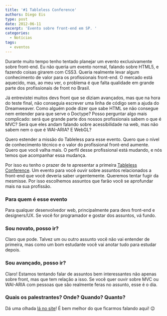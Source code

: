 ```yaml
---
title: '#1 Tableless Conference'
authors: Diego Eis
type: post
date: 2012-06-11
excerpt: 'Evento sobre front-end em SP. '
categories:
  - Notícias
tags:
  - eventos
---
```

Durante muito tempo tenho tentado planejar um evento exclusivamente sobre front-end. Eu não queria um evento normal, falando sobre HTML5, e fazendo coisas girarem com CSS3. Queria realmente levar algum conhecimento de valor para os profissionais front-end. O mercado está aquecido, mas, ao meu ver, o problema é que falta qualidade em grande parte dos profissionais de front no Brasil.

Já entrevistei muitos devs front que se diziam avançados, mas que na hora do teste final, não conseguia escrever uma linha de código sem a ajuda do Dreamweaver. Como alguém pode dizer que sabe HTML se não consegue nem entender para que serve o Doctype? Posso perguntar algo mais complicado: será que grande parte dos nossos profissionais sabem o que é MVC? Será que eles andam falando sobre acessibilidade na web, mas não sabem nem o que é WAI-ARIA? E WebGL?

Quero estender a missão do Tableless para esse evento. Quero que o nível de conhecimento técnico e o valor do profissional front-end aumente. Quero que você valha mais. O perfil desse profissional está mudando, e nós temos que acompanhar essa mudança.

Por isso eu tenho o prazer de te apresentar a primeira [Tableless Conference][1]. Um evento para você ouvir sobre assuntos relacionados a front-end que você deveria saber urgentemente. Queremos tentar fugir da mesmisse. Por isso escolhemos assuntos que farão você se aprofundar mais na sua profissão.

### Para quem é esse evento

Para qualquer desenvolvedor web, principalmente para devs front-end e designers/UX. Se você for programador e gostar dos assuntos, vá fundo.

### Sou novato, posso ir?

Claro que pode. Talvez um ou outro assunto você não vai entender de primeira, mas como um bom estudante você vai anotar tudo para estudar depois.

### Sou avançado, posso ir?

Claro! Estamos tentando falar de assuntos bem interessantes não apenas sobre front, mas que tem relação a isso. Se você quer ouvir sobre MVC ou WAI-ARIA com pessoas que são realmente feras no assunto, esse é o dia.

### Quais os palestrantes? Onde? Quando? Quanto?

Dá uma olhada [lá no site][2]! É bem melhor do que ficarmos falando aqui! 😉

 [1]: http://tableless.com.br/tablelessconf "evento sobre front-end"
 [2]: http://tableless.com.br/tablelessconf/
